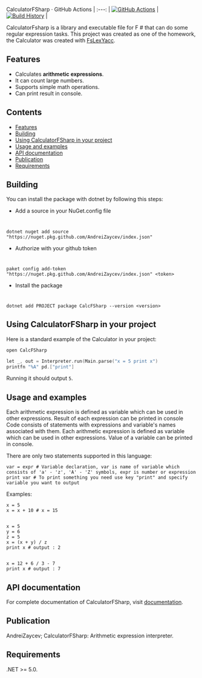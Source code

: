 CalculatorFSharp
&middot;
GitHub Actions |
:---: |
[![GitHub Actions](https://github.com/AndreiZaycev/CalculatorFSharp/workflows/Build%20master/badge.svg)](https://github.com/AndreiZaycev/CalculatorFSharp/actions?query=branch%3Amaster) |
[![Build History](https://buildstats.info/github/chart/AndreiZaycev/CalculatorFSharp)](https://github.com/AndreiZaycev/CalculatorFSharp/actions?query=branch%3Amaster) |


CalculatorFsharp is a library and executable file for F # that can do some regular expression tasks. This project was created as one of the homework, 
the Calculator was created with [FsLexYacc](https://github.com/fsprojects/FsLexYacc).

## Features
* Calculates **arithmetic expressions**.
* It can count large numbers.
* Supports simple math operations.
* Can print result in console.

## Contents
- [Features](#features)
- [Building](#building)
- [Using CalculatorFSharp in your project](#using-calculatorfsharp-in-your-project)
- [Usage and examples](#usage-and-examples)
- [API documentation](#api-documentation)
- [Publication](#publication)
- [Requirements](#requirements)


## Building

You can install the package with dotnet by following this steps:

* Add a source in your NuGet.config file
#
	dotnet nuget add source "https://nuget.pkg.github.com/AndreiZaycev/index.json"
* Authorize with your github token
#
	paket config add-token "https://nuget.pkg.github.com/AndreiZaycev/index.json" <token>
* Install the package
#
	dotnet add PROJECT package CalcFSharp --version <version>

## Using CalculatorFSharp in your project
Here is a standard example of the Calculator in your project:

```cpp
open CalcFSharp

let _, out = Interpreter.run(Main.parse("x = 5 print x")
printfn "%A" pd.["print"] 
```

Running it should output `5`.


## Usage and examples
Each arithmetic expression is defined as variable which can be used in other expressions. Result of each expression can be printed in console Code consists of statements with expressions and variable's names associated with them. Each arithmetic expression is defined as variable which can be used in other expressions. Value of a variable can be printed in console.

There are only two statements supported in this language:

	var = expr # Variable declaration, var is name of variable which consists of 'a' - 'z', 'A' - 'Z' symbols, expr is number or expression
	print var # To print something you need use key "print" and specify variable you want to output

Examples:

	x = 5 
	x = x + 10 # x = 15


	x = 5
	y = 6
	z = 5 
	x = (x + y) / z 
	print x # output : 2


	x = 12 + 6 / 3 - 7
	print x # output : 7


## API documentation

For complete documentation of CalculatorFSharp, visit [documentation](https://AndreiZaycev.github.io/CalculatorFSharp/).

## Publication

AndreiZaycev; CalculatorFSharp: Arithmetic expression interpreter.

## Requirements

.NET >= 5.0.
